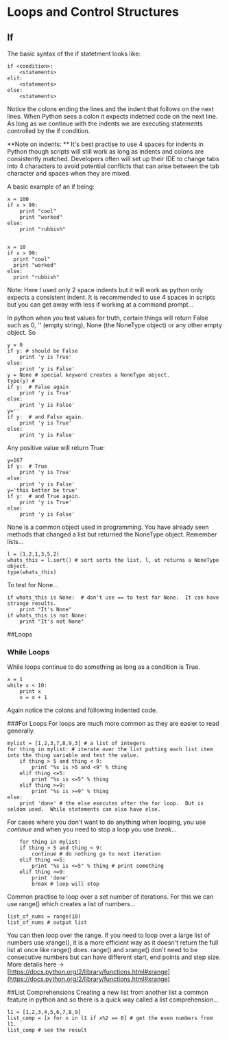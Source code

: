 # Loops and Control Structures

## If
The basic syntax of the if statetment looks like:

    if <condition>:
        <statements>
    elif:
        <statements>
    else:
        <statements>

Notice the colons ending the lines and the indent that follows on the next lines.  When Python sees a colon it expects indetned code on the next line.  As long as we continue with the indents we are executing statements controlled by the if condition.

**Note on indents: ** It's best practise to use 4 spaces for indents in Python though scripts will still work as long as indents and colons are consistently matched.  Developers often will set up their IDE to change tabs into 4 characters to avoid potential conflicts that can arise between the tab character and spaces when they are mixed.

A basic example of an if being:

    x = 100
    if x > 99:
        print "cool"
        print "worked"
    else:
        print "rubbish"


    x = 10
    if x > 99:
      print "cool"
      print "worked"
    else:
      print "rubbish"

Note: Here I used only 2 space indents but it will work as python only expects a consistent indent.  It is recommended to use 4 spaces in scripts but you can get away with less if working at a command prompt...

In python when you test values for truth, certain things will return False such as 0, '' (empty string), None (the NoneType object) or any other empty object.  So

    y = 0
    if y: # should be False
        print 'y is True'
    else:
        print 'y is False'
    y = None # special keyword creates a NoneType object.
    type(y) # 
    if y:  # False again
        print 'y is True'
    else:
        print 'y is False'
    y=''    
    if y:  # and False again.
        print 'y is True'
    else:
        print 'y is False'

Any positive value will return True:

    y=167   
    if y:  # True
        print 'y is True'
    else:
        print 'y is False'
    y='this better be true' 
    if y:  # and True again.
        print 'y is True'
    else:
        print 'y is False'

None is a common object used in programming.  You have already seen methods that changed a list but returned the NoneType object.  Remember lists...

    l = [1,2,1,3,5,2]
    whats_this = l.sort() # sort sorts the list, l, ut returns a NoneType object.
    type(whats_this) 

To test for None...

    if whats_this is None:  # don't use == to test for None.  It can have strange results.
        print "It's None"
    if whats_this is not None:
        print "It's not None"

##Loops

### While Loops
While loops continue to do something as long as a condition is True.

    x = 1
    while x < 10:
        print x
        x = x + 1

Again notice the colons and following indented code.

###For Loops
For loops are much more common as they are easier to read generally.

    mylist = [1,2,3,7,8,9,3] # a list of integers
    for thing in mylist: # iterate over the list putting each list item into the thing variable and test the value.
        if thing > 5 and thing < 9:
            print "%s is >5 and <9" % thing
        elif thing <=5:
            print "%s is <=5" % thing 
        elif thing >=9:
            print "%s is >=9" % thing
    else:
        print 'done' # the else executes after the for loop.  But is seldom used.  While statements can also have else.

For cases where you don't want to do anything when looping, you use *continue* and when you need to stop a loop you use *break*...

        for thing in mylist:
        if thing > 5 and thing < 9:
            continue # do nothing go to next iteration
        elif thing <=5:
            print "%s is <=5" % thing # print something
        elif thing >=9:
            print 'done'
            break # loop will stop

Common practise to loop over a set number of iterations.  For this we can use range() which creates a list of numbers...

    list_of_nums = range(10)
    list_of_nums # output list

You can then loop over the range.  If you need to loop over a large list of numbers use xrange(), it is a more efficient way as it doesn't return the full list at once like range() does.  range() and xrange() don't need to be consecutive numbers but can have different start, end points and step size.  More details here -> [https://docs.python.org/2/library/functions.html#xrange](https://docs.python.org/2/library/functions.html#xrange)

##List Comprehensions
Creating a new list from another list a common feature in python and so there is a quick way called a list comprehension...

    l1 = [1,2,3,4,5,6,7,8,9]
    list_comp = [x for x in l1 if x%2 == 0] # get the even numbers from l1.
    list_comp # see the result

